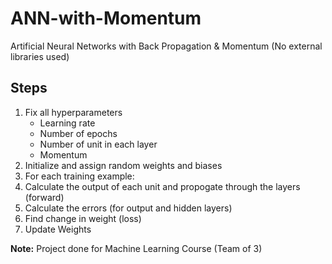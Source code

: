 # ANN-with-Momentum
Artificial Neural Networks with Back Propagation &amp; Momentum (No external libraries used)

## Steps
1. Fix all hyperparameters 
    - Learning rate
    - Number of epochs
    - Number of unit in each layer
    - Momentum
1. Initialize and assign random weights and biases
1. For each training example:
  1. Calculate the output of each unit and propogate through the layers (forward)
  1. Calculate the errors (for output and hidden layers)
  1. Find change in weight (loss)
  1. Update Weights

**Note:** Project done for Machine Learning Course (Team of 3)
